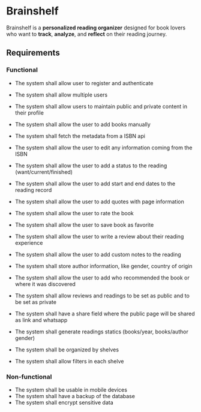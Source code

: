 # Brainshelf

Brainshelf is a **personalized reading organizer** designed for book lovers who want to **track**, **analyze**, and **reflect** on their reading journey.

## Requirements

### Functional

- The system shall allow user to register and authenticate
- The system shall allow multiple users
- The system shall allow users to maintain public and private content in their profile

- The system shall allow the user to add books manually
- The system shall fetch the metadata from a ISBN api
- The system shall allow the user to edit any information coming from the ISBN
- The system shall allow the user to add a status to the reading (want/current/finished)
- The system shall allow the user to add start and end dates to the reading record
- The system shall allow the user to add quotes with page information
- The system shall allow the user to rate the book
- The system shall allow the user to save book as favorite
- The system shall allow the user to write a review about their reading experience
- The system shall allow the user to add custom notes to the reading
- The system shall store author information, like gender, country of origin
- The system shall allow the user to add who recommended the book or where it was discovered

- The system shall allow reviews and readings to be set as public and to be set as private
- The system shall have a share field where the public page will be shared as link and whatsapp
- The system shall generate readings statics (books/year, books/author gender)

- The system shall be organized by shelves
- The system shall allow filters in each shelve

### Non-functional
- The system shall be usable in mobile devices
- The system shall have a backup of the database
- The system shall encrypt sensitive data
